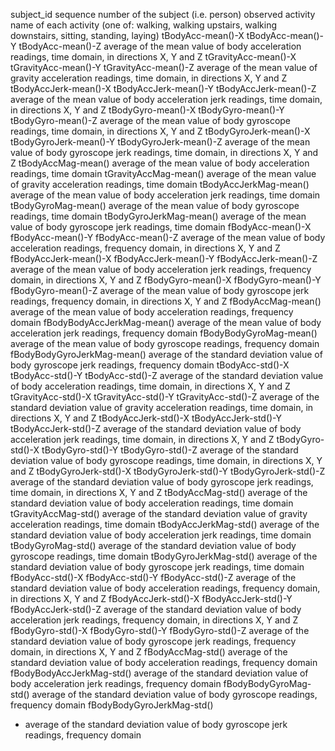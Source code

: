 subject_id
   sequence number of the subject (i.e. person) observed
activity
  name of each activity (one of: walking, walking upstairs, walking downstairs, sitting, standing, laying)
tBodyAcc-mean()-X
tBodyAcc-mean()-Y
tBodyAcc-mean()-Z
  average of the mean value of body acceleration readings, time domain, in directions X, Y and Z
tGravityAcc-mean()-X
tGravityAcc-mean()-Y
tGravityAcc-mean()-Z
  average of the mean value of gravity acceleration readings, time domain, in directions X, Y and Z
tBodyAccJerk-mean()-X
tBodyAccJerk-mean()-Y
tBodyAccJerk-mean()-Z
  average of the mean value of body acceleration jerk readings, time domain, in directions X, Y and Z
tBodyGyro-mean()-X
tBodyGyro-mean()-Y
tBodyGyro-mean()-Z
  average of the mean value of body gyroscope readings, time domain, in directions X, Y and Z
tBodyGyroJerk-mean()-X
tBodyGyroJerk-mean()-Y
tBodyGyroJerk-mean()-Z
  average of the mean value of body gyroscope jerk readings, time domain, in directions X, Y and Z
tBodyAccMag-mean()
  average of the mean value of body acceleration readings, time domain
tGravityAccMag-mean()
  average of the mean value of gravity acceleration readings, time domain
tBodyAccJerkMag-mean()
  average of the mean value of body acceleration jerk readings, time domain
tBodyGyroMag-mean()
  average of the mean value of body gyroscope readings, time domain
tBodyGyroJerkMag-mean()
  average of the mean value of body gyroscope jerk readings, time domain
fBodyAcc-mean()-X
fBodyAcc-mean()-Y
fBodyAcc-mean()-Z
  average of the mean value of body acceleration readings, frequency domain, in directions X, Y and Z
fBodyAccJerk-mean()-X
fBodyAccJerk-mean()-Y
fBodyAccJerk-mean()-Z
  average of the mean value of body acceleration jerk readings, frequency domain, in directions X, Y and Z
fBodyGyro-mean()-X
fBodyGyro-mean()-Y
fBodyGyro-mean()-Z
  average of the mean value of body gyroscope jerk readings, frequency domain, in directions X, Y and Z
fBodyAccMag-mean()
  average of the mean value of body acceleration readings, frequency domain
fBodyBodyAccJerkMag-mean()
  average of the mean value of body acceleration jerk readings, frequency domain
fBodyBodyGyroMag-mean()
  average of the mean value of body gyroscope readings, frequency domain
fBodyBodyGyroJerkMag-mean()
  average of the standard deviation value of body gyroscope jerk readings, frequency domain
tBodyAcc-std()-X
tBodyAcc-std()-Y
tBodyAcc-std()-Z
  average of the standard deviation value of body acceleration readings, time domain, in directions X, Y and Z
tGravityAcc-std()-X
tGravityAcc-std()-Y
tGravityAcc-std()-Z
  average of the standard deviation value of gravity acceleration readings, time domain, in directions X, Y and Z
tBodyAccJerk-std()-X
tBodyAccJerk-std()-Y
tBodyAccJerk-std()-Z
  average of the standard deviation value of body acceleration jerk readings, time domain, in directions X, Y and Z
tBodyGyro-std()-X
tBodyGyro-std()-Y
tBodyGyro-std()-Z
  average of the standard deviation value of body gyroscope readings, time domain, in directions X, Y and Z
tBodyGyroJerk-std()-X
tBodyGyroJerk-std()-Y
tBodyGyroJerk-std()-Z
  average of the standard deviation value of body gyroscope jerk readings, time domain, in directions X, Y and Z
tBodyAccMag-std()
  average of the standard deviation value of body acceleration readings, time domain
tGravityAccMag-std()
  average of the standard deviation value of gravity acceleration readings, time domain
tBodyAccJerkMag-std()
  average of the standard deviation value of body acceleration jerk readings, time domain
tBodyGyroMag-std()
  average of the standard deviation value of body gyroscope readings, time domain
tBodyGyroJerkMag-std()
  average of the standard deviation value of body gyroscope jerk readings, time domain
fBodyAcc-std()-X
fBodyAcc-std()-Y
fBodyAcc-std()-Z
  average of the standard deviation value of body acceleration readings, frequency domain, in directions X, Y and Z
fBodyAccJerk-std()-X
fBodyAccJerk-std()-Y
fBodyAccJerk-std()-Z
  average of the standard deviation value of body acceleration jerk readings, frequency domain, in directions X, Y and Z
fBodyGyro-std()-X
fBodyGyro-std()-Y
fBodyGyro-std()-Z
  average of the standard deviation value of body gyroscope jerk readings, frequency domain, in directions X, Y and Z
fBodyAccMag-std()
  average of the standard deviation value of body acceleration readings, frequency domain
fBodyBodyAccJerkMag-std()
  average of the standard deviation value of body acceleration jerk readings, frequency domain
fBodyBodyGyroMag-std()
  average of the standard deviation value of body gyroscope readings, frequency domain
fBodyBodyGyroJerkMag-std()
* average of the standard deviation value of body gyroscope jerk readings, frequency domain